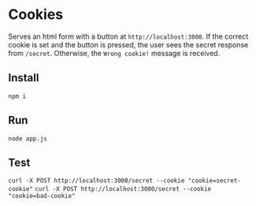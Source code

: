 # Cookies
Serves an html form with a button at `http://localhost:3000`.
If the correct cookie is set and the button is pressed, the
user sees the secret response from `/secret`.
Otherwise, the `Wrong cookie!` message is received.

## Install
`npm i`

## Run
`node app.js`

## Test
`curl -X POST http://localhost:3000/secret --cookie "cookie=secret-cookie"`
`curl -X POST http://localhost:3000/secret --cookie "cookie=bad-cookie"`

